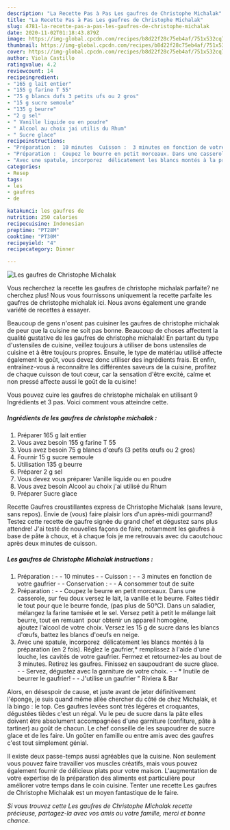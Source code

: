 ```yaml
---
description: "La Recette Pas à Pas Les gaufres de Christophe Michalak"
title: "La Recette Pas à Pas Les gaufres de Christophe Michalak"
slug: 4781-la-recette-pas-a-pas-les-gaufres-de-christophe-michalak
date: 2020-11-02T01:18:43.879Z
image: https://img-global.cpcdn.com/recipes/b8d22f28c75eb4af/751x532cq70/les-gaufres-de-christophe-michalak-photo-principale-de-la-recette.jpg
thumbnail: https://img-global.cpcdn.com/recipes/b8d22f28c75eb4af/751x532cq70/les-gaufres-de-christophe-michalak-photo-principale-de-la-recette.jpg
cover: https://img-global.cpcdn.com/recipes/b8d22f28c75eb4af/751x532cq70/les-gaufres-de-christophe-michalak-photo-principale-de-la-recette.jpg
author: Viola Castillo
ratingvalue: 4.2
reviewcount: 14
recipeingredient:
- "165 g lait entier"
- "155 g farine T 55"
- "75 g blancs dufs 3 petits ufs ou 2 gros"
- "15 g sucre semoule"
- "135 g beurre"
- "2 g sel"
- " Vanille liquide ou en poudre"
- " Alcool au choix jai utilis du Rhum"
- " Sucre glace"
recipeinstructions:
- "Préparation :  10 minutes  Cuisson :  3 minutes en fonction de votre gaufrier  Conservation :  A consommer tout de suite"
- "Préparation :  Coupez le beurre en petit morceaux. Dans une casserole, sur feu doux versez le lait, la vanille et le beurre. Faites tiédir le tout pour que le beurre fonde, (pas plus de 50°C). Dans un saladier, mélangez la farine tamisée et le sel. Versez petit à petit le mélange lait beurre, tout en remuant  pour obtenir un appareil homogène, ajoutez l&#39;alcool de votre choix. Versez les 15 g de sucre dans les blancs d&#39;œufs, battez les blancs d&#39;oeufs en neige."
- "Avec une spatule, incorporez  délicatement les blancs montés à la préparation (en 2 fois). Réglez le gaufrier,* remplissez à l&#39;aide d&#39;une louche, les cavités de votre gaufrier. Fermez et retournez-les au bout de 3 minutes. Retirez les gaufres. Finissez en saupoudrant de sucre glace.  Servez, dégustez avec la garniture de votre choix.  * Inutile de beurrer le gaufrier!  J&#39;utilise un gaufrier &#34; Riviera &amp; Bar"
categories:
- Resep
tags:
- les
- gaufres
- de

katakunci: les gaufres de 
nutrition: 250 calories
recipecuisine: Indonesian
preptime: "PT28M"
cooktime: "PT30M"
recipeyield: "4"
recipecategory: Dinner

---
```



![Les gaufres de Christophe Michalak](https://img-global.cpcdn.com/recipes/b8d22f28c75eb4af/751x532cq70/les-gaufres-de-christophe-michalak-photo-principale-de-la-recette.jpg)

Vous recherchez la recette les gaufres de christophe michalak parfaite? ne cherchez plus! Nous vous fournissons uniquement la recette parfaite les gaufres de christophe michalak ici. Nous avons également une grande variété de recettes à essayer.

Beaucoup de gens n'osent pas cuisiner les gaufres de christophe michalak de peur que la cuisine ne soit pas bonne. Beaucoup de choses affectent la qualité gustative de les gaufres de christophe michalak! En partant du type d'ustensiles de cuisine, veillez toujours à utiliser de bons ustensiles de cuisine et à être toujours propres. Ensuite, le type de matériau utilisé affecte également le goût, vous devez donc utiliser des ingrédients frais. Et enfin, entraînez-vous à reconnaître les différentes saveurs de la cuisine, profitez de chaque cuisson de tout cœur, car la sensation d'être excité, calme et non pressé affecte aussi le goût de la cuisine!

<!--inarticleads1-->

Vous pouvez cuire les gaufres de christophe michalak en utilisant 9 Ingrédients et 3 pas. Voici comment vous atteindre cette.

##### Ingrédients de les gaufres de christophe michalak :

1. Préparer 165 g lait entier
1. Vous avez besoin 155 g farine T 55
1. Vous avez besoin 75 g blancs d&#39;œufs (3 petits œufs ou 2 gros)
1. Fournir 15 g sucre semoule
1. Utilisation 135 g beurre
1. Préparer 2 g sel
1. Vous devez vous préparer  Vanille liquide ou en poudre
1. Vous avez besoin  Alcool au choix j&#39;ai utilisé du Rhum
1. Préparer  Sucre glace


Recette Gaufres croustillantes express de Christophe Michalak (sans levure, sans repos). Envie de (vous) faire plaisir lors d&#39;un après-midi gourmand? Testez cette recette de gaufre signée du grand chef et dégustez sans plus attendre! J&#39;ai testé de nouvelles façons de faire, notamment les gaufres à base de pâte à choux, et à chaque fois je me retrouvais avec du caoutchouc après deux minutes de cuisson. 

<!--inarticleads2-->

##### Les gaufres de Christophe Michalak instructions :

1. Préparation : -  - 10 minutes -  - Cuisson : -  - 3 minutes en fonction de votre gaufrier -  - Conservation : -  - A consommer tout de suite
1. Préparation : -  - Coupez le beurre en petit morceaux. Dans une casserole, sur feu doux versez le lait, la vanille et le beurre. Faites tiédir le tout pour que le beurre fonde, (pas plus de 50°C). Dans un saladier, mélangez la farine tamisée et le sel. Versez petit à petit le mélange lait beurre, tout en remuant  pour obtenir un appareil homogène, ajoutez l&#39;alcool de votre choix. Versez les 15 g de sucre dans les blancs d&#39;œufs, battez les blancs d&#39;oeufs en neige.
1. Avec une spatule, incorporez  délicatement les blancs montés à la préparation (en 2 fois). Réglez le gaufrier,* remplissez à l&#39;aide d&#39;une louche, les cavités de votre gaufrier. Fermez et retournez-les au bout de 3 minutes. Retirez les gaufres. Finissez en saupoudrant de sucre glace. -  - Servez, dégustez avec la garniture de votre choix. -  - * Inutile de beurrer le gaufrier! -  - J&#39;utilise un gaufrier &#34; Riviera &amp; Bar


Alors, en désespoir de cause, et juste avant de jeter définitivement l&#39;éponge, je suis quand même allée chercher du côté de chez Michalak, et là bingo : le top. Ces gaufres levées sont très légères et croquantes, dégustées tièdes c&#39;est un régal. Vu le peu de sucre dans la pâte elles doivent être absolument accompagnées d&#39;une garniture (confiture, pâte à tartiner) au goût de chacun. Le chef conseille de les saupoudrer de sucre glace et de les faire. Un goûter en famille ou entre amis avec des gaufres c&#39;est tout simplement génial. 

<!--inarticleads1-->

<p>
Il existe deux passe-temps aussi agréables que la cuisine. Non seulement vous pouvez faire travailler vos muscles créatifs, mais vous pouvez également fournir de délicieux plats pour votre maison. L'augmentation de votre expertise de la préparation des aliments est particulière pour améliorer votre temps dans le coin cuisine. Tenter une recette Les gaufres de Christophe Michalak est un moyen fantastique de le faire.
</p>

<p>
<i>Si vous trouvez cette Les gaufres de Christophe Michalak recette précieuse, partagez-la avec vos amis ou votre famille, merci et bonne chance.</i>
</p>
